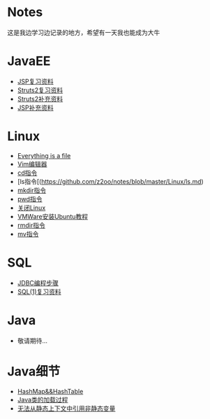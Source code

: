 # Notes
这是我边学习边记录的地方，希望有一天我也能成为大牛
  
# JavaEE

- [JSP复习资料](https://github.com/z2oo/notes/blob/master/JavaEE/JSP.md)
- [Struts2复习资料](https://github.com/z2oo/notes/blob/master/JavaEE/Struts2.md)
- [Struts2补充资料](https://github.com/z2oo/notes/blob/master/JavaEE/Supplement%20of%20Sturts2.md)
- [JSP补充资料](https://github.com/z2oo/notes/blob/master/JavaEE/SupplementofJSP.md)
  
# Linux
- [Everything is a file](https://github.com/z2oo/notes/blob/master/Linux/Everything%20is%20a%20File.md)
- [Vim编辑器](https://github.com/z2oo/notes/blob/master/Linux/Vim.md)
- [cd指令](https://github.com/z2oo/notes/blob/master/Linux/cd.md)
- [ls指令[(https://github.com/z2oo/notes/blob/master/Linux/ls.md)
- [mkdir指令](https://github.com/z2oo/notes/blob/master/Linux/mkdir.md)
- [pwd指令](https://github.com/z2oo/notes/blob/master/Linux/pwd.md)
- [关闭Linux](https://github.com/z2oo/notes/blob/master/Linux/shutdown%20Linux.md)
- [VMWare安装Ubuntu教程](https://github.com/z2oo/notes/blob/master/Linux/vmware-install%20Ubuntu.md)
- [rmdir指令](https://github.com/z2oo/notes/blob/master/Linux/rmdir.md)
- [mv指令](https://github.com/z2oo/notes/blob/master/Linux/mv.md)
  
# SQL
- [JDBC编程步骤](https://github.com/z2oo/notes/blob/master/SQL/StepsOfJDBC.md)
- [SQL(1)复习资料](https://github.com/z2oo/notes/blob/master/SQL/SQL(1).md)
  
# Java
- 敬请期待...

# Java细节
- [HashMap&&HashTable](https://github.com/z2oo/notes/blob/master/JavaDetails/HashMap%26%26HashTable.md)
- [Java类的加载过程](https://github.com/z2oo/notes/blob/master/JavaDetails/Process%20of%20JavaClassLoading.md)
- [无法从静态上下文中引用非静态变量](https://github.com/z2oo/notes/blob/master/JavaDetails/static-nonstatic.md)
